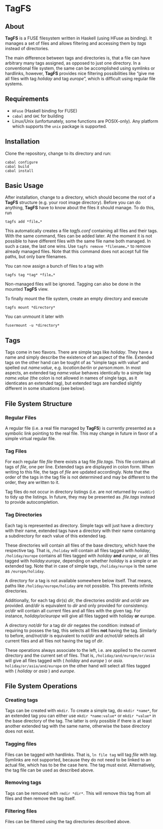 # TagFS

## About

**TagFS** is a FUSE filesystem written in Haskell (using HFuse as binding). It
manages a set of files and allows filtering and accessing them by *tags* instead
of directories.

The main difference between tags and directories is, that a file can have
arbitrary many tags assigned, as opposed to just one directory. In a
conventional file system, the same can be accomplished using symlinks or
hardlinks, however, **TagFS** provides nice filtering possibilities like “give
me all files with tag *holiday* and tag *europe*”, which is difficult using
regular file systems.

## Requirements

* `HFuse` (Haskell binding for FUSE)
* `cabal` and `GHC` for building
* Linux/Unix (unfortunately, some functions are POSIX-only). Any platform which
  supports the `unix` package is supported.

## Installation

Clone the repository, change to its directory and run:

    cabal configure
    cabal build
    cabal install

## Basic Usage

After installation, change to a directory, which should become the root of a
**TagFS** structure (e.g. your root image directory). Before you can do
anything, **TagFS** have to know about the files it should manage. To do this,
run

    tagfs add *file…*

This automatically creates a file *tagfs.conf* containing all files and their
tags. With the same command, files can be added later. At the moment it is not
possible to have different files with the same file name both managed. In such a
case, the last one wins.
Use `tagfs remove *filename…*` to remove already managed files. Note that this
command does not accept full file paths, but only bare filenames.

You can now assign a bunch of files to a tag with

    tagfs tag *tag* *file…*

Non-managed files will be ignored. Tagging can also be done in the mounted
**TagFS** view.

To finally mount the file system, create an empty directory and execute

    tagfs mount *directory*

You can unmount it later with

    fusermount -u *directory*

## Tags

Tags come in two flavors. There are simple tags like *holiday*. They have a name
and simply describe the existence of an aspect of the file. Extended tags on the
other hand can be tought of as “simple tags with value“ and spelled out
*name:value*, e.g. *location:berlin* or *person:mom*. In most aspects, an
extended tag *name:value* behaves identically to a simple tag *name.value* (the
colon is not allowed in names of single tags, as it identicates an extended
tag), but extended tags are handled slightly different in some situations (see
below).

## File System Structure

### Regular Files

A regular file (i.e. a real file managed by **TagFS**) is currently presented as
a symbolic link pointing to the real file. This may change in future in favor of
a simple virtual regular file.

### Tag Files

For each regular file *file* there exists a tag file *file.tags*. This file
contains all tags of *file*, one per line. Extended tags are displayed in colon
form. When writing to this file, the tags of *file* are updated accordingly.
Note that the order of the tags in the tag file is not determined and may be
different to the order, they are written to it.

Tag files do not occur in directory listings (i.e. are not returned by
`readdir`) to tidy up the listings. In future, they may be presented as
*.file.tags* instead to provide autocompletion.

### Tag Directories

Each tag is represented as directory. Simple tags will just have a directory
with their name, extended tags have a directory with their name containing a
subdirectory for each value of this extended tag.

These directories will contain all files of the base directory, which have the
respective tag. That is, `/holiday` will contain all files tagged with
*holiday*, `/holiday/europe` contains all files tagged with *holiday* **and**
*europe*, or all files tagged with *holiday:europe*, depending on whether
*holiday* is a simple or an extended tag. Note that in case of simple tags,
`/holiday/europe` is the same as `/europe/holiday`.

A directory for a tag is not available somewhere below itself. That means, paths
like `/holiday/europe/holiday` are not possible. This prevents infinite
directories.

Additionally, for each tag dir(s) *dir*, the directories *and/dir* and *or/dir*
are provided. *and/dir* is equivalent to *dir* and only provided for
consistency. *or/dir* will contain all current files and all files with the
given tag. For instance, *holiday/or/europe* will give all files tagged with
holiday **or** europe.

A directory *not/dir* for a tag dir *dir* negates the condition: instead of
requiring to posses the tag, this selects all files **not** having the tag.
Similarly to before, *and/not/dir* is equivalent to *not/dir* and *or/not/dir*
selects all current files and all files not having the tag of *dir*.

These operations always associate to the left, i.e. are applied to the current
directory and the current set of files.
That is, `/holiday/and/europe/or/asia` will give all files tagged with
( *holiday* and *europe* ) or *asia*. `holiday/or/asia/and/europe` on the other
hand will select all files tagged with ( *holiday* or *asia* ) and *europe*.

## File System Operations

### Creating tags

Tags can be created with `mkdir`. To create a simple tag, do `mkdir *name*`, for
an extended tag you can either use `mkdir *name:value*` or `mkdir *value*` in
the base directory of the tag. The latter is only possible if there is at least
another extended tag with the same name, otherwise the base directory does not
exist.

### Tagging files

Files can be tagged with hardlinks. That is, `ln file tag` will tag *file* with
*tag*. Symlinks are not supported, because they do not need to be linked to an
actual file, which has to be the case here. The tag must exist.
Alternatively, the tag file can be used as described above.

### Removing tags

Tags can be removed with `rmdir *dir*`. This will remove this tag from all files and
then remove the tag itself.

### Filtering files

Files can be filtered using the tag directories described above.
